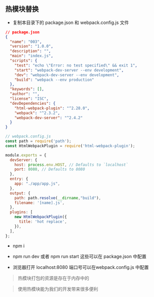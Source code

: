 ## 热模块替换

- 复制本目录下的 package.json  和   webpack.config.js  文件

```json
// package.json
{
  "name": "003",
  "version": "1.0.0",
  "description": "",
  "main": "index.js",
  "scripts": {
    "test": "echo \"Error: no test specified\" && exit 1",
    "start": "webpack-dev-server --env development",
    "dev": "webpack-dev-server --env development",
    "build": "webpack --env production"
  },
  "keywords": [],
  "author": "",
  "license": "ISC",
  "devDependencies": {
    "html-webpack-plugin": "^2.28.0",
    "webpack": "^2.3.2",
    "webpack-dev-server": "^2.4.2"
  }
}

```

```js
// webpack.config.js
const path = require('path');
const HtmlWebpackPlugin = require('html-webpack-plugin');

module.exports = {
  devServer: {
    host: process.env.HOST, // Defaults to `localhost`
    port: 8080, // Defaults to 8080
  },
  entry: {
    app: "./app/app.js",
  },
  output: {
    path: path.resolve(__dirname,"build"),
    filename: '[name].js',
  },
  plugins: [
    new HtmlWebpackPlugin({
      title: 'hot replace',
    }),
  ],
};

```

- npm i

- npm run dev    或者    npm run start   这些可以在 package.json 中配置

- 浏览器打开  localhost:8080    端口号可以在webpack.config.js 中配置

> 热模块打包的资源是存在于内存中的

> 使用热模块能为我们的开发带来很多便利